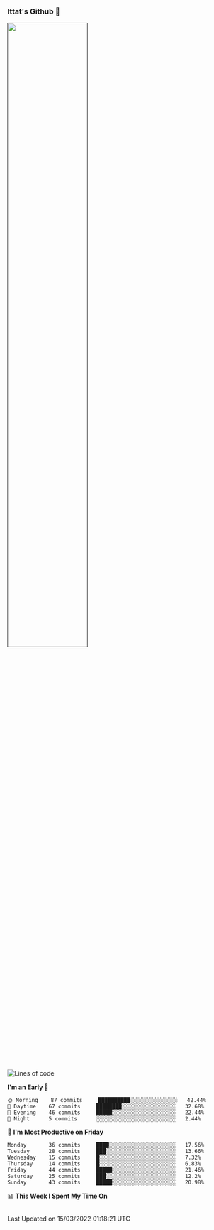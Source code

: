### Ittat's Github 👋

<a href="">
  <img align="center" src="https://github-readme-stats.vercel.app/api?username=ittat&hide_border=true&show_icons=true&count_private=true&theme=graywhite"  width="60%"/>
</a>


<!--START_SECTION:waka-->
![Lines of code](https://img.shields.io/badge/From%20Hello%20World%20I%27ve%20Written-557%20Thousand%20lines%20of%20code-blue)

**I'm an Early 🐤** 

```text
🌞 Morning    87 commits     ██████████░░░░░░░░░░░░░░░   42.44% 
🌆 Daytime    67 commits     ████████░░░░░░░░░░░░░░░░░   32.68% 
🌃 Evening    46 commits     █████░░░░░░░░░░░░░░░░░░░░   22.44% 
🌙 Night      5 commits      ░░░░░░░░░░░░░░░░░░░░░░░░░   2.44%

```
📅 **I'm Most Productive on Friday** 

```text
Monday       36 commits     ████░░░░░░░░░░░░░░░░░░░░░   17.56% 
Tuesday      28 commits     ███░░░░░░░░░░░░░░░░░░░░░░   13.66% 
Wednesday    15 commits     █░░░░░░░░░░░░░░░░░░░░░░░░   7.32% 
Thursday     14 commits     █░░░░░░░░░░░░░░░░░░░░░░░░   6.83% 
Friday       44 commits     █████░░░░░░░░░░░░░░░░░░░░   21.46% 
Saturday     25 commits     ███░░░░░░░░░░░░░░░░░░░░░░   12.2% 
Sunday       43 commits     █████░░░░░░░░░░░░░░░░░░░░   20.98%

```


📊 **This Week I Spent My Time On** 

```text
```


 Last Updated on 15/03/2022 01:18:21 UTC
<!--END_SECTION:waka-->



<!--
**ittat/ittat** is a ✨ _special_ ✨ repository because its `README.md` (this file) appears on your GitHub profile.

Here are some ideas to get you started:

- 🔭 I’m currently working on ...
- 🌱 I’m currently learning ...
- 👯 I’m looking to collaborate on ...
- 🤔 I’m looking for help with ...
- 💬 Ask me about ...
- 📫 How to reach me: ...
- 😄 Pronouns: ...
- ⚡ Fun fact: ...

    technologies: {
        mobileApp: ["Android App"],
        frontEnd: {
            js: ["Vue", "Nuxt"],
            css: ["materialize", "vuetify", "bootstrap"]
        },
        backEnd: {
            js: ["node", "express", "SuiteScript"],
            python: ["flask"]
        },
        devOps: ["AWS", "Docker🐳", "Route53", "Nginx"],
        databases: ["mongo", "MySql", "sqlite"],
        misc: ["Firebase", "Socket.IO", "selenium", "open-cv", "php", "SuiteApp"]
    },
-->
